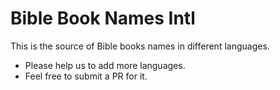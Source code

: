 # Bible Book Names Intl

This is the source of Bible books names in different languages.


- Please help us to add more languages.
- Feel free to submit a PR for it.